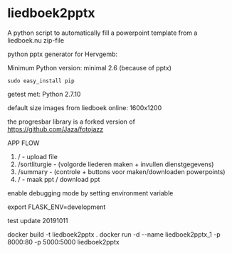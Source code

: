 # liedboek2pptx
A python script to automatically fill a powerpoint template from a liedboek.nu zip-file

python pptx generator for Hervgemb:

Minimum Python version: minimal 2.6 (because of pptx)

`sudo easy_install pip`

getest met: Python 2.7.10

default size images from liedboek online: 1600x1200


the progresbar library is a forked version of https://github.com/Jaza/fotojazz


APP FLOW
1) /                - upload file
2) /sortliturgie    - (volgorde liederen maken + invullen dienstgegevens)
3) /summary         - (controle + buttons voor maken/downloaden powerpoints)
4) /                - maak ppt / download ppt


enable debugging mode by setting environment variable

export FLASK_ENV=development

test update 20191011


docker build -t liedboek2pptx .
docker run -d --name liedboek2pptx_1 -p 8000:80 -p 5000:5000 liedboek2pptx
